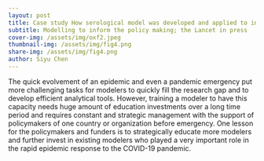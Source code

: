 ```yaml
---
layout: post
title: Case study How serological model was developed and applied to inform COVID-19 responses in Afghanistan
subtitle: Modelling to inform the policy making; the Lancet in press
cover-img: /assets/img/oxf2.jpeg
thumbnail-img: /assets/img/fig4.png
share-img: /assets/img/fig4.png
author: Siyu Chen
---
```

The quick evolvement of an epidemic and even a pandemic emergency put more challenging tasks for modelers to quickly fill the research gap and to develop efficient analytical tools. However, training a modeler to have this capacity needs huge amount of education investments over a long time period and requires constant and strategic management with the support of policymakers of one country or organization before emergency. One lesson for the policymakers and funders is to strategically educate more modelers and further invest in existing modelers who played a very important role in the rapid epidemic response to the COVID-19 pandemic.


